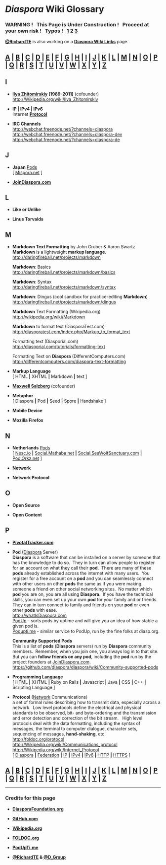 # _Diaspora_ Wiki Glossary    
    
### WARNING ! &nbsp; This Page is Under Construction ! &nbsp; Proceed at your own risk ! &nbsp; Typos ! &nbsp; [1](https://github.com/diaspora/diaspora/wiki/glossary/) 2 [3](https://github.com/diaspora/diaspora/wiki/glossary3/)    
    
**[@RichardTE](https://Diasp.org/u/richardte)** is also working on a **[Diaspora Wiki Links](https://github.com/diaspora/diaspora/wiki/links)** page.    
    
## [A](https://GitHub.com/diaspora/diaspora/wiki/glossary/#wiki-a) | [B](https://GitHub.com/diaspora/diaspora/wiki/glossary/#wiki-b) | [C](https://GitHub.com/diaspora/diaspora/wiki/glossary/#wiki-c) | [D](https://GitHub.com/diaspora/diaspora/wiki/glossary/#wiki-d) | [E](https://GitHub.com/diaspora/diaspora/wiki/glossary/#wiki-e) | [F](https://GitHub.com/diaspora/diaspora/wiki/glossary/#wiki-f) | [G](https://GitHub.com/diaspora/diaspora/wiki/glossary/#wiki-g) | [H](https://GitHub.com/diaspora/diaspora/wiki/glossary/#wiki-h) | [I](https://GitHub.com/diaspora/diaspora/wiki/glossary2/#wiki-i) | [J](https://GitHub.com/diaspora/diaspora/wiki/glossary2/#wiki-j) | [K](https://GitHub.com/diaspora/diaspora/wiki/glossary2/#wiki-k) | [L](https://GitHub.com/diaspora/diaspora/wiki/glossary2/#wiki-l) | [M](https://GitHub.com/diaspora/diaspora/wiki/glossary2/#wiki-m) | [N](https://GitHub.com/diaspora/diaspora/wiki/glossary2/https://GitHub.com/diaspora/diaspora/wiki/glossary2/#wiki-n) | [O](https://GitHub.com/diaspora/diaspora/wiki/glossary2/#wiki-o) | [P](https://GitHub.com/diaspora/diaspora/wiki/glossary2/#wiki-p) | [Q](https://GitHub.com/diaspora/diaspora/wiki/glossary2/#wiki-q) | [R](https://GitHub.com/diaspora/diaspora/wiki/glossary3/#wiki-r) | [S](https://GitHub.com/diaspora/diaspora/wiki/glossary3/#wiki-s) | [T](https://GitHub.com/diaspora/diaspora/wiki/glossary3/#wiki-t) | [U](https://GitHub.com/diaspora/diaspora/wiki/glossary3/#wiki-u) | [V](https://GitHub.com/diaspora/diaspora/wiki/glossary3/#wiki-v) | [W](https://GitHub.com/diaspora/diaspora/wiki/glossary3/#wiki-w) | [X](https://GitHub.com/diaspora/diaspora/wiki/glossary3/#wiki-x) | [Y](https://GitHub.com/diaspora/diaspora/wiki/glossary3/#wiki-y) | [Z](https://GitHub.com/diaspora/diaspora/wiki/glossary3/#wiki-z)    
    
## <a name="wiki-i">I</a>      
     
- **[Ilya Zhitomirskiy](https://JoinDiaspora.com/u/ilya) (1989-2011)** (cofounder)   
    http://Wikipedia.org/wiki/Ilya_Zhitomirskiy    
    
-  **IP | IPv4 | IPv6**     
    Internet **[Protocol](#wiki-p)**      
       
- **IRC Channels**     
    http://webchat.freenode.net/?channels=diaspora      
    http://webchat.freenode.net/?channels=diaspora-dev      
    http://webchat.freenode.net/?channels=diaspora-de     
      
## <a name="wiki-j">J</a>     
     
- **Japan** [Pods](https://github.com/diaspora/diaspora/wiki/glossary2/#wiki-p)    
    [ [Mispora.net](https://mispora.net) ]    

- **[JoinDiaspora.com](http://JoinDiaspora.com)**   
   
## <a name="wiki-l">L</a>
     
- **Like or Unlike**    
    
- **Linus Torvalds**   
           
## <a name="wiki-m">M</a>

- **Markdown Text Formatting** by John Gruber & Aaron Swartz        
    **Markdown** is a lightweight **markup language**.      
    http://daringfireball.net/projects/markdown      
       
    **Markdown**: Basics       
    http://daringfireball.net/projects/markdown/basics     
       
    **Markdown**: Syntax       
    http://daringfireball.net/projects/markdown/syntax      
     
    **Markdown**: Dingus (cool sandbox for practice-editing **Markdown**)     
    http://daringfireball.net/projects/markdown/dingus

    **Markdown** Text Formatting (Wikipedia.org)      
    http://wikipedia.org/wiki/Markdown

    **Markdown** to format text (DiasporaTest.com)      
    http://diasporatest.com/index.php/Markup_to_format_text

    Formatting text (Diasporial.com)      
    http://diasporial.com/tutorials/formatting-text

    Formatting Text on **Diaspora** (DifferentComputers.com)     
    http://differentcomputers.com/diaspora-text-formatting    

- **Markup Language**    
    [ HTML **|** XHTML **|** Markdown **|** text ]     
       
- **[Maxwell Salzberg](https://JoinDiaspora.com/u/maxwell)** (cofounder)     
         
- **Metaphor**    
    [ Diaspora **|** Pod **|** Seed **|** Spore **|** Handshake ]     

- **Mobile Device**
    
- **Mozilla Firefox**     
      
## <a name="wiki-n">N</a> 
  
- **Netherlands**  [Pods](#wiki-p)     
    [ [Nesc.io](https://Nesc.io) **|** [Social.Mathaba.net](https://Social.Mathaba.net) **|** [Social.SeaWolfSanctuary.com](http://social.seawolfsanctuary.com) **|** [Pod.Orkz.net](https://Pod.Orkz.net) ]    
   
- **Network**    
    
- **Network Protocol**    
         
## <a name="wiki-o">O</a>
    
- **Open Source**    
     
- **Open Content**     
    
## <a name="wiki-p">P</a>
   
- **[PivotalTracker.com](https://www.PivotalTracker.com/projects/61641)**
    
- **Pod** ([Diaspora](#wiki-d) Server)              
    **Diaspora** is a software that can be installed on a server by someone that has the knowledge to do so.&nbsp; They in turn can allow people to register for an account on what they call their **pod**.&nbsp; There are many of these **pods** already established across the internet with many users.&nbsp; You register for a free account on a **pod** and you can seamlessly connect with other users on other **pods** the same as if you were making someone a friend on other social networking sites.&nbsp; No matter which **pod** you are on, you are all using **Diaspora**.&nbsp; If you have the technical skills, you can even set up your own **pod** for your family and or friends.&nbsp; They can in turn connect to family and friends on your **pod** or even other **pods** with ease.     
    http://whatIsDiaspora.com        
    [PodUp](http://podup.sargodarya.de) - sorts pods by uptime and will give you an idea of how stable a given pod is.    
    [Podupti.me](http://podupti.me/) - similar service to PodUp, run by the fine folks at diasp.org.    

    **Community Supported Pods**      
    This is a list of **pods** (**Diaspora** servers) run by **Diaspora** community members.&nbsp; Remember, when you join one, you always log in to that site. But you can **follow friends on any pod**, including the **pod** run by the project founders at [JoinDiaspora.com](https://JoinDiaspora.com).    
    https://github.com/diaspora/diaspora/wiki/Community-supported-pods     
    
- **Programming Language**   
    [ HTML **|** XHTML **|** Ruby on Rails **|** Javascript **|** Java **|** CSS **|** C++ **|** Scripting Language ]    
   
- **Protocol** ([Network](#wiki-n) Communications)     
   a set of formal rules describing how to transmit data, especially across a network.&nbsp; Low level protocols define the electrical and physical standards to be observed, bit- and byte-ordering and the transmission and error detection and correction of the bit stream. &nbsp; High level protocols deal with the data formatting, including the syntax of messages, the terminal to computer dialogue, character sets, sequencing of messages, **hand-shaking**, etc.    
    http://foldoc.org/protocol    
    http://Wikipedia.org/wiki/Communications_protocol    
    http://Wikipedia.org/wiki/Internet_Protocol    
    [ [Diaspora](#wiki-d) **|** [Federation](#wiki-f) **|** [IP](#wiki-i) **|** [IPv4](#wiki-i) **|** [IPv6](#wiki-i) **|** [HTTP](#wiki-h) **|** [HTTPS](#wiki-h) ]    
    
## [A](https://GitHub.com/diaspora/diaspora/wiki/glossary/#wiki-a) | [B](https://GitHub.com/diaspora/diaspora/wiki/glossary/#wiki-b) | [C](https://GitHub.com/diaspora/diaspora/wiki/glossary/#wiki-c) | [D](https://GitHub.com/diaspora/diaspora/wiki/glossary/#wiki-d) | [E](https://GitHub.com/diaspora/diaspora/wiki/glossary/#wiki-e) | [F](https://GitHub.com/diaspora/diaspora/wiki/glossary/#wiki-f) | [G](https://GitHub.com/diaspora/diaspora/wiki/glossary/#wiki-g) | [H](https://GitHub.com/diaspora/diaspora/wiki/glossary/#wiki-h) | [I](https://GitHub.com/diaspora/diaspora/wiki/glossary2/#wiki-i) | [J](https://GitHub.com/diaspora/diaspora/wiki/glossary2/#wiki-j) | [K](https://GitHub.com/diaspora/diaspora/wiki/glossary2/#wiki-k) | [L](https://GitHub.com/diaspora/diaspora/wiki/glossary2/#wiki-l) | [M](https://GitHub.com/diaspora/diaspora/wiki/glossary2/#wiki-m) | [N](https://GitHub.com/diaspora/diaspora/wiki/glossary2/https://GitHub.com/diaspora/diaspora/wiki/glossary2/#wiki-n) | [O](https://GitHub.com/diaspora/diaspora/wiki/glossary2/#wiki-o) | [P](https://GitHub.com/diaspora/diaspora/wiki/glossary2/#wiki-p) | [Q](https://GitHub.com/diaspora/diaspora/wiki/glossary2/#wiki-q) | [R](https://GitHub.com/diaspora/diaspora/wiki/glossary3/#wiki-r) | [S](https://GitHub.com/diaspora/diaspora/wiki/glossary3/#wiki-s) | [T](https://GitHub.com/diaspora/diaspora/wiki/glossary3/#wiki-t) | [U](https://GitHub.com/diaspora/diaspora/wiki/glossary3/#wiki-u) | [V](https://GitHub.com/diaspora/diaspora/wiki/glossary3/#wiki-v) | [W](https://GitHub.com/diaspora/diaspora/wiki/glossary3/#wiki-w) | [X](https://GitHub.com/diaspora/diaspora/wiki/glossary3/#wiki-x) | [Y](https://GitHub.com/diaspora/diaspora/wiki/glossary3/#wiki-y) | [Z](https://GitHub.com/diaspora/diaspora/wiki/glossary3/#wiki-z)    
    
---    
    
### Credits for this page    
    
- **[DiasporaFoundation.org](http://DiasporaFoundation.org)**    
    
- **[GitHub.com](https://GitHub.com/diaspora)**    
    
- **[Wikipedia.org](http://Wikipedia.org)**    
    
- **[FOLDOC.org](http://FOLDOC.org)**    
    
- **[PodUpTi.me](http://PodUpTi.me)**    
    
- **[@RichardTE](http://Diasp.org/u/richardte) & [@D_Group](http://Diasp.org/u/d_group)**